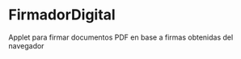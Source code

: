 FirmadorDigital
===============

Applet para firmar documentos PDF en base a firmas obtenidas del navegador
